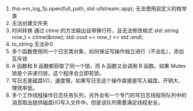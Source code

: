 <!--
 * @author: yuyuyuj1e 807152541@qq.com
 * @github: https://github.com/yuyuyuj1e
 * @csdn: https://blog.csdn.net/yuyuyuj1e
 * @date: 2022-12-02 11:46:58
 * @last_edit_time: 2022-12-05 15:51:14
 * @file_path: /Multi-Client-Communication-System-Based-on-Thread-Pool/CPPLog/Log.md
 * @description: 头部注释配置模板
-->
1. this->m_log_fp.open(full_path, std::ofstream::app);  无法使用自定义的枚举类
2. 无法创建文件夹
3. 时间转换 通过 ctime 的方法输出自带换行符，且无法修改格式  std::string now_t = ctime(&now); std::cout << now_t << std::endl;
4. to_string 无法补0
5. 多个函数使用同一个日志类对象，如何保证写操作独立进行（不会乱），添加互斥锁
6. A 函数和 B 函数都获取了同一个锁，而 A 函数又会调用 B 函数。如果 Mutex 锁是个非递归锁，这个程序会立即死锁。
7. 写日志是磁盘I/O，速度慢，如果写日志这个操作直接是写入磁盘，开销大、理效率低。
8. 多个工作线程操作日志任务队列，另外会有一个专门的写日志线程将队列中的消息取出提供磁盘I/O写入文件中。但是该队列需要满足线程安全。